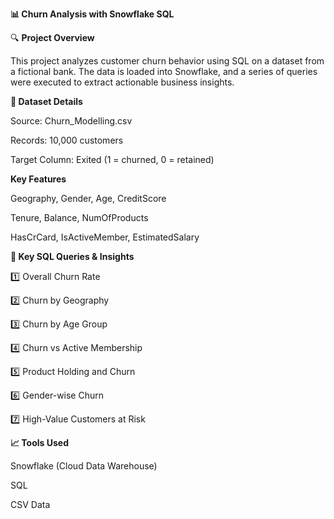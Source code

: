 **📊 Churn Analysis with Snowflake SQL**

🔍 **Project Overview**

This project analyzes customer churn behavior using SQL on a dataset from a fictional bank. The data is loaded into Snowflake, and a series of queries were executed to extract actionable business insights.

**🧾 Dataset Details**

Source: Churn_Modelling.csv

Records: 10,000 customers

Target Column: Exited (1 = churned, 0 = retained)

**Key Features**

Geography, Gender, Age, CreditScore

Tenure, Balance, NumOfProducts

HasCrCard, IsActiveMember, EstimatedSalary

**🧠 Key SQL Queries & Insights**

1️⃣ Overall Churn Rate

2️⃣ Churn by Geography

3️⃣ Churn by Age Group

4️⃣ Churn vs Active Membership

5️⃣ Product Holding and Churn

6️⃣ Gender-wise Churn

7️⃣ High-Value Customers at Risk

**📈 Tools Used**

 Snowflake (Cloud Data Warehouse)

 SQL

 CSV Data
